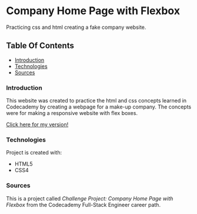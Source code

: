 # Company Home Page with Flexbox

Practicing css and html creating a fake company website. 

## Table Of Contents
* [Introduction](#Introduction)
* [Technologies](#Technologies)
* [Sources](#Sources)

### Introduction

This website was created to practice the html and css concepts learned in Codecademy by creating a webpage for a make-up company. The concepts were for making a responsive website with flex boxes. 

[Click here for my version!](https://jamzzy.github.io/company-homepage-flexbox/)

### Technologies
Project is created with:
* HTML5
* CSS4

### Sources
This is a project called *Challenge Project: Company Home Page with Flexbox* from the Codecademy Full-Stack Engineer career path.